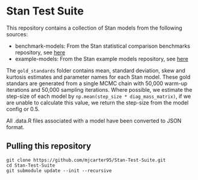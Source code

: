 # Stan Test Suite
This repository contains a collection of Stan models from the following sources:
* benchmark-models: From the Stan statistical comparison benchmarks repository, see [here](https://github.com/stan-dev/stat_comp_benchmarks)
* example-models: From the Stan example models repository, see [here](https://github.com/stan-dev/example-models)

The `gold_standards` folder contains mean, standard deviation, skew and kurtosis estimates and parameter names for each Stan model. These gold standars are generated from a single MCMC chain with 50,000 warm-up iterations and 50,000 sampling iterations. Where possible, we estimate the step-size of each model by `np.mean(step_size * diag_mass_matrix)`, if we are unable to calculate this value, we return the step-size from the model config or 0.5. 

All .data.R files associated with a model have been converted to JSON format.

## Pulling this repository

```
git clone https://github.com/mjcarter95/Stan-Test-Suite.git
cd Stan-Test-Suite
git submodule update --init --recursive
```
